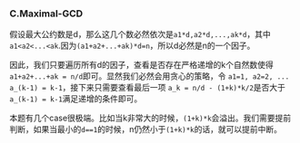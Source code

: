 ### C.Maximal-GCD

假设最大公约数是d，那么这几个数必然依次是```a1*d,a2*d,...,ak*d```，其中```a1<a2<...<ak```.因为```(a1+a2+...+ak)*d=n```，所以d必然是n的一个因子。

因此，我们只要遍历所有d的因子，查看是否存在严格递增的k个自然数使得```a1+a2+...+ak = n/d```即可。显然我们必然会用贪心的策略，令
```a1=1, a2=2, ... a_(k-1) = k-1```，接下来只需要查看最后一项 ```a_k = n/d - (1+k)*k/2```是否大于```a_(k-1) = k-1```满足递增的条件即可。

本题有几个case很极端。比如当k非常大的时候，```(1+k)*k```会溢出。我们需要提前判断，如果当最小的```d==1```的时候，n仍然小于```(1+k)*k```的话，就可以提前中断。
